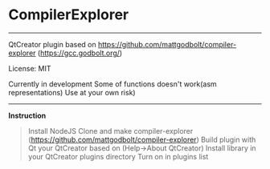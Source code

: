 # CompilerExplorer

----------
QtCreator plugin based on  https://github.com/mattgodbolt/compiler-explorer (https://gcc.godbolt.org/)

License: MIT


Currently in development
Some of functions doesn't work(asm representations)
Use at your own risk)

----------
**Instruction**

>Install NodeJS
>Clone and make compiler-explorer (https://github.com/mattgodbolt/compiler-explorer)
>Build plugin with Qt your QtCreator based on (Help->About QtCreator)
>Install library in your QtCreator plugins directory
>Turn on in plugins list



